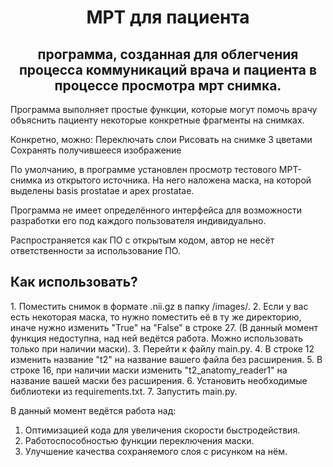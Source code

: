 <h1 align=center >МРТ для пациента </h1>
<h2 align=center>программа, созданная для облегчения процесса коммуникаций врача и пациента в процессе просмотра мрт снимка.</h2>

Программа выполняет простые функции, которые могут помочь врачу объяснить пациенту некоторые конкретные фрагменты на снимках.

Конкретно, можно:
Переключать слои
Рисовать на снимке 3 цветами
Сохранять получившееся изображение

По умолчанию, в программе установлен просмотр тестового МРТ-снимка из открытого источника. На него наложена маска, на которой выделены basis prostatae и apex prostatae.

Программа не имеет определённого интерфейса для возможности разработки его под каждого пользователя индивидуально. 

Распространяется как ПО с открытым кодом, автор не несёт ответственности за использование ПО.

<h2>Как использовать?</h2></n>
1. Поместить снимок в формате .nii.gz в папку /images/.</n>
2. Если у вас есть некоторая маска, то нужно поместить её в ту же директорию, иначе нужно изменить "True" на "False" в строке 27. (В данный момент функция недоступна, над ней ведётся работа. Можно использовать только при наличии маски).</n>
3. Перейти к файлу main.py.</n>
4. В строке 12 изменить название "t2" на название вашего файла без расширения.</n>
5. В строке 16, при наличии маски изменить "t2_anatomy_reader1" на название вашей маски без расширения.</n>
6. Установить необходимые библиотеки из requirements.txt.</n>
7. Запустить main.py.</n>

В данный момент ведётся работа над:</n>
1. Оптимизацией кода для увеличения скорости быстродействия.</n>
2. Работоспособностью функции переключения маски.</n>
3. Улучшение качества сохраняемого слоя с рисунком на нём.</n>
